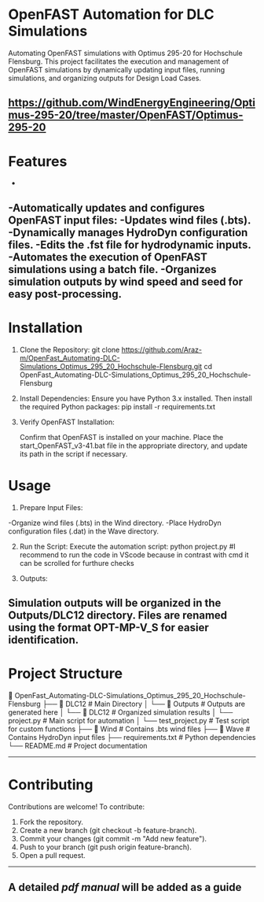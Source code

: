 # OpenFAST Automation for DLC Simulations
Automating OpenFAST simulations with Optimus 295-20 for Hochschule Flensburg. This project facilitates the execution and management of OpenFAST simulations by dynamically updating input files, running simulations, and organizing outputs for Design Load Cases.

https://github.com/WindEnergyEngineering/Optimus-295-20/tree/master/OpenFAST/Optimus-295-20
--------------------------------------------------------------------------------
# Features
-
-Automatically updates and configures OpenFAST input files:
  -Updates wind files (.bts).
  -Dynamically manages HydroDyn configuration files.
  -Edits the .fst file for hydrodynamic inputs.
-Automates the execution of OpenFAST simulations using a batch file.
-Organizes simulation outputs by wind speed and seed for easy post-processing.
-----------------------------------------------------------------------------------------------
# Installation
1. Clone the Repository:
   git clone https://github.com/Araz-m/OpenFast_Automating-DLC-Simulations_Optimus_295_20_Hochschule-Flensburg.git
   cd OpenFast_Automating-DLC-Simulations_Optimus_295_20_Hochschule-Flensburg
   
2. Install Dependencies: Ensure you have Python 3.x installed. Then install the required Python packages:
   pip install -r requirements.txt
   
4. Verify OpenFAST Installation:

   Confirm that OpenFAST is installed on your machine.
   Place the start_OpenFAST_v3-41.bat file in the appropriate directory, and update its path in the script if necessary.
   
# Usage

1. Prepare Input Files:

  -Organize wind files (.bts) in the Wind directory.
  -Place HydroDyn configuration files (.dat) in the Wave directory.
  
2. Run the Script: Execute the automation script:
   python project.py
   #I recommend to run the code in VScode because in contrast with cmd it can be scrolled for furthure checks
   
4. Outputs:

Simulation outputs will be organized in the Outputs/DLC12 directory.
Files are renamed using the format OPT-MP-V<WindSpeed>_S<Seed> for easier identification.
--------------------------------------------------------------------------------------
# Project Structure
📂 OpenFast_Automating-DLC-Simulations_Optimus_295_20_Hochschule-Flensburg
├── 📁 DLC12             # Main Directory
│  └── 📂 Outputs           # Outputs are generated here
│     └── 📂 DLC12         # Organized simulation results
│  └── project.py           # Main script for automation
│  └── test_project.py      # Test script for custom functions
├── 📁 Wind              # Contains .bts wind files
├── 📁 Wave              # Contains HydroDyn input files
├── requirements.txt     # Python dependencies
└── README.md            # Project documentation

----------------------------------------------------------------------------
# Contributing
 Contributions are welcome! To contribute:

1. Fork the repository.
2. Create a new branch (git checkout -b feature-branch).
3. Commit your changes (git commit -m "Add new feature").
4. Push to your branch (git push origin feature-branch).
5. Open a pull request.
--------------------------------------------------------------------------------

A detailed *pdf manual* will be added as a guide
--------------------------------------------------------------------------
